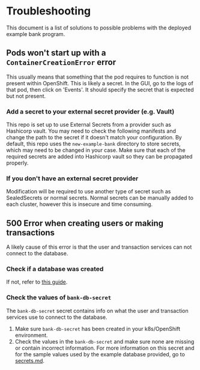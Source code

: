 # Troubleshooting
This document is a list of solutions to possible problems with the deployed example bank program.

## Pods won't start up with a `ContainerCreationError` error
This usually means that something that the pod requires to function is not present within OpenShift. This is likely a secret.
In the GUI, go to the logs of that pod, then click on 'Events'. It should specify the secret that is expected but not present.

### Add a secret to your external secret provider (e.g. Vault)
This repo is set up to use External Secrets from a provider such as Hashicorp vault.
You may need to check the following manifests and change the path to the secret if it doesn't match your configuration. 
By default, this repo uses the `new-example-bank` directory to store secrets, which may need to be changed in your case.
Make sure that each of the required secrets are added into Hashicorp vault so they can be propagated properly.

### If you don't have an external secret provider
Modification will be required to use another type of secret such as SealedSecrets or normal secrets.
Normal secrets can be manually added to each cluster, however this is insecure and time consuming.

## 500 Error when creating users or making transactions
A likely cause of this error is that the user and transaction services can not connect to the database.

### Check if a database was created 
If not, refer to [this guide](README.md#database-optional).

### Check the values of `bank-db-secret`
The `bank-db-secret` secret contains info on what the user and transaction services use to connect to the database.
1. Make sure `bank-db-secret` has been created in your k8s/OpenShift environment.
2. Check the values in the `bank-db-secret` and make sure none are missing or contain incorrect information. 
For more information on this secret and for the sample values used by the example database provided, go to [secrets.md](secrets.md#bank-db-secret).
